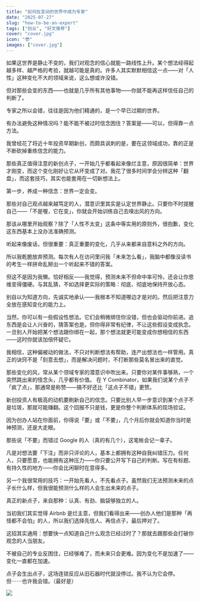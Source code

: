 ```yaml
---
title: "如何在变动的世界中成为专家"
date: "2025-07-27"
slug: "how-to-be-an-expert"
tags: ["创业", "好文推荐"]
cover: "cover.jpg"
icon: "😎"
images: ["cover.jpg"]
---
```

如果这世界是静止不变的，我们对观念的信心就能一路线性上升。某个想法经得起越多样、越严格的考验，就越可能是真的。许多人其实默默相信这一点——对「人性」这种变化不大的领域来说，这么想或许没错。



但对那些会变的东西——也就是几乎所有其他事物——你就不能再这样信任自己的判断了。



专家之所以会错，往往是因为他们精通的，是一个早已过期的世界。



有办法避免这种情况吗？能不能不被过时信念困住？答案是——可以，但得靠一点方法。



我曾经花了将近十年投资早期新创，而颇具讽刺的是，要在这领域成功，靠的正是不断砍掉重练信念的能力。



那些真正值得注意的新创点子，一开始几乎都看起来像烂主意，原因很简单：世界才刚变，而这个变化刚好让它从坏变成了对。我花了很多时间学会分辨这种「翻盘」，而这套技巧，其实也能套用在一切新想法上。



第一步，养成一种信念：世界一定会变。



那些对自己观点越来越笃定的人，潜意识里其实是认定世界静止。只要你不时提醒自己——「不是喔，它在变」，你就会开始训练自己去嗅出风的方向。



那该从哪里开始观察？除了「人性不太变」这条中等实用的原则外，很抱歉，变化这东西基本上没办法准确预测。



听起来像废话，但很重要：真正重要的变化，几乎从来都来自意料之外的方向。



所以我乾脆放弃预测。每次有人在访问里问我「未来怎么看」，我脑中都像没读书的考生一样拼命乱掰出一个听起来不错的答案。



但这不是因为我懒。恰好相反——我觉得，预测未来不但命中率可怜，还会让你思维变得僵硬。与其乱猜，不如选择更实际的策略：彻底、彻底地保持开放心态。



别自以为知道方向，先诚实地承认——我根本不知道哪边才是对的。然后把注意力全放在感知变化的能力上。



当然，你可以有一些假设性想法。它们会稍微绑住你没错，但也会驱动你前进。追东西是会让人兴奋的，猜答案也是。但你得非常有纪律，不让这些假设变成执念。
一旦别人开始把某个想法跟你绑在一起，那个想法就更可能变成你想相信的东西——这时你就该加倍怀疑它。



我相信，这种偏被动的做法，不只对判断想法有帮助，连产出想法也一样管用。真正的诀窍不是「刻意去想」，而是解决问题时，不打断那些莫名冒出来的直觉。



那些变化的风，常从某个领域专家的潜意识中吹出来。只要你对某件事够熟，一个突然跳出来的怪念头，几乎都有价值。
在 Y Combinator，如果我们说某个点子「疯了点」，那通常是称赞——搞不好还比「这点子不错」更赞。



新创投资人有极高的动机要刷新自己的信念。只要比别人早一步意识到某个点子不是垃圾，那就可能赚翻。这个回报不只是钱，更是你整个判断体系的现场验证。



因为创办人站在你面前，你得说「要」或「不要」，几个月后你就会知道你当时是神预测，还是大走眼。



那些说「不要」而错过 Google 的人（真的有几个），这笔帐会记一辈子。



凡是对想法要「下注」而非只评论的人，基本上都拥有这种自我纠错压力。任何人，只要愿意，也能拥有这种压力——你只要公开写下自己的判断。写在有标题、有持久性的地方——你会比闲聊时在意得多。



另一个我很常用的技巧：一开始先看人，不先看点子。虽然我们无法预测未来的点子长什么样，但我很能预测什么样的人会生出未来的点子。



真正的新点子，来自那种：认真、有劲、脑袋够独立的人。



当初我们其实觉得 Airbnb 是烂主意，但我们看得出来——创办人他们是那种「再怪都不会怕」的人，所以我们选择先信人、再信点子，最后押对了。



这招其实通用：想要快一点知道自己什么观念已经过时了？那就去跟那些会打破你观念的人当朋友。



不被自己的专业反困住，已经够难了，而未来只会更难。因为变化不是加速了——变化一直都在加速。



点子会生出点子，这场连锁反应从旧石器时代就没停过。我不认为它会停。
但⋯⋯也许我会错。（最好是）




![](https://prod-files-secure.s3.us-west-2.amazonaws.com/112d0858-5090-4d34-a606-b75eb8d65fd2/46476355-9cf3-4e99-9b7a-3531bc426380/1000202064.png?X-Amz-Algorithm=AWS4-HMAC-SHA256&X-Amz-Content-Sha256=UNSIGNED-PAYLOAD&X-Amz-Credential=ASIAZI2LB4665WRZXA72%2F20250814%2Fus-west-2%2Fs3%2Faws4_request&X-Amz-Date=20250814T181957Z&X-Amz-Expires=3600&X-Amz-Security-Token=IQoJb3JpZ2luX2VjEAIaCXVzLXdlc3QtMiJHMEUCIQDtx0bVIc3rVQ31akuRbNWAzm7ytYUR%2BBxA5SiM0%2B9rrgIgL8v6Q2Fu6dRJhxxrC%2B48DS0Sq38%2B6we%2BmzI0HkAXBJAq%2FwMISxAAGgw2Mzc0MjMxODM4MDUiDA8b%2B%2BYKvvBFOyg2dircAyNcZVNaGGI5gQmQGHmbph%2BtSxi156BqR1OKKVVQ1aNL5F7sd5sx%2FfI04reixW0Dl99ZX%2BQDSUGEbhqwE7McVkJ2nqu7xa5vch7qw8HgdsZvcfcRi2Ba208BQI3Hz24APOVchRMsXrbqhNKvZhdM6%2FvV5luh2fd1DJAc2B3aQMl6AKJC7SFkZgbjASSUU0K68zEMhaadtAlqL%2FHR3RzvhoErVj9wgYOd3bt%2B%2FAVsA5s18mXwS7Zc1AzoOUI%2BhciL0CClU8QsyNru2RvmG%2BkFcFKVdlskj%2B27%2BoifOnIFK25LRH5Q3Rcn8YeNAoWiTCyYSvBX%2FrYdcGj7ObrOgZpq4PtNMvmQB%2FiuvEdQzZA11BGoaLznfc7MVsScQcGacBCrwwaovSoRyWJ4Ge3leE68UHrWpvqD0R1dzWJCZg6kCQbmAMHa%2BPo%2FakmxkJhbKNMmY2AehA3%2FWXXxxn7VFoutJmwzjXH3LbbsGo3yXfBYtxjg%2FmxdSE3mBXA3v2v5OPQD1LsCQ2IMKjyTzQ%2FzeIxdilcrGRW3yZEck%2BQ5KoR9uoAYl5ML0BZpBEwBZBTBOXIzkpNgphrlw8oE7zpeBO08UZEI6B1s89meGjEPkPm6r0sMqTNIK8hNOzOuddiXMP3O%2BMQGOqUBnHu0djqP1HdOUMwCV9WlMZdKdwOmKJjmorgeoIj%2BGUyQcNiVUD6HGyUonztQCnM8WHF9mrB6O5wgrCkCMJxNkmJEiVeT8hgky1PbjlMbjqkI%2FWBR6tQlVKkJKWAd0l8XgoGATG%2Fuy6JDHfkmJ1jxoGsDRkjKPCEv%2FU%2F4B64sSYdpqn8Ani6P1M172OAojw5D1MHsrFO%2BeKOSrpX2HiGl9jPTnK2W&X-Amz-Signature=4c421a6ecc1944cb057d784965abf4b5b13ace78952d0cb8453d44bf300e0dc3&X-Amz-SignedHeaders=host&x-amz-checksum-mode=ENABLED&x-id=GetObject)

